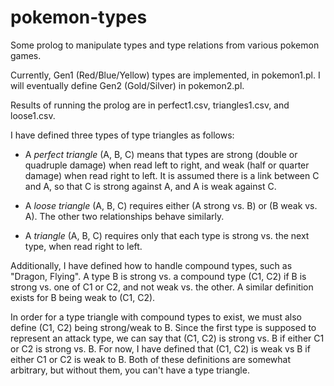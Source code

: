 # pokemon-types
Some prolog to manipulate types and type relations from various pokemon games.

Currently, Gen1 (Red/Blue/Yellow) types are implemented, in pokemon1.pl. I will
eventually define Gen2 (Gold/Silver) in pokemon2.pl.

Results of running the prolog are in perfect1.csv, triangles1.csv, and loose1.csv.

I have defined three types of type triangles as follows:

  * A *perfect triangle* (A, B, C) means that types are strong (double or 
    quadruple damage) when read left to right, and weak (half or quarter damage)
    when read right to left. It is assumed there is a link between C and A, so
    that C is strong against A, and A is weak against C.
  
  * A *loose triangle* (A, B, C) requires either (A strong vs. B) or (B weak 
    vs. A). The other two relationships behave similarly.
    
  * A *triangle* (A, B, C) requires only that each type is strong vs. the next
    type, when read right to left.

Additionally, I have defined how to handle compound types, such as "Dragon, 
Flying". A type B is strong vs. a compound type (C1, C2) if B is strong vs. one
of C1 or C2, and not weak vs. the other. A similar definition exists for B being
weak to (C1, C2). 

In order for a type triangle with compound types to exist, we must also define 
(C1, C2) being strong/weak to B. Since the first type is supposed to represent 
an attack type, we can say that (C1, C2) is strong vs. B if either C1 or C2 is 
strong vs. B. For now, I have defined that (C1, C2) is weak vs B if either C1 
or C2 is weak to B. Both of these definitions are somewhat arbitrary, but
without them, you can't have a type triangle. 